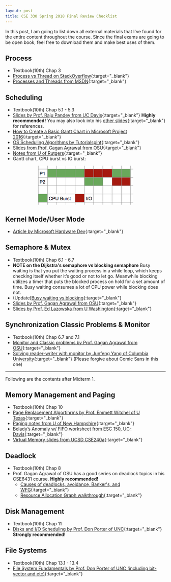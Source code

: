 ```yaml
---
layout: post
title: CSE 330 Spring 2018 Final Review Checklist
---
```

In this post, I am going to list down all external materials that I've found for the entire content throughout the course. Since the final exams are going to be open book, feel free to download them and make best uses of them.

Process
---
* Textbook(10th) Chap 3
* [Process vs Thread on StackOverflow](https://stackoverflow.com/questions/200469/what-is-the-difference-between-a-process-and-a-thread){:target="_blank"}
* [Processes and Threads from MSDN](https://msdn.microsoft.com/en-us/library/windows/desktop/ms684841(v=vs.85).aspx){:target="_blank"}

Scheduling
---
* Textbook(10th) Chap 5.1 - 5.3 
* [Slides by Prof. Raju Pandey from UC Davis](http://web.cs.ucdavis.edu/~pandey/Teaching/ECS150/Lects/05scheduling.pdf){:target="_blank"} **Highly recommended!** You may also look into his [other slides](http://web.cs.ucdavis.edu/~pandey/Teaching/ECS150/Lects/){:target="_blank"} for references.
* [How to Create a Basic Gantt Chart in Microsoft Project 2016](https://www.youtube.com/watch?v=J9uctgUaEic){:target="_blank"} 
* [OS Scheduling Algorithms by Tutorialspint](https://www.tutorialspoint.com/operating_system/os_process_scheduling_algorithms.htm){:target="_blank"} 
* [Slides from Prof. Gagan Agrawal from OSU](http://web.cse.ohio-state.edu/~agrawal.28/660/Slides/jan18.pdf){:target="_blank"} 
* [Notes from U of Rutgers](https://www.cs.rutgers.edu/~pxk/416/notes/07-scheduling.html){:target="_blank"}
* Gantt chart, CPU burst vs IO burst: 
<p align="center"> 
<img src="../images/cpu-burst.png">
</p>

Kernel Mode/User Mode
---
* [Article by Microsoft Hardware Dev](https://docs.microsoft.com/en-us/windows-hardware/drivers/gettingstarted/user-mode-and-kernel-mode){:target="_blank"}


Semaphore & Mutex
---
* Textbook(10th) Chap 6.1 - 6.7 
* **NOTE on the Dijkstra's semaphore vs blocking semaphore** Busy waiting is that you put the waiting process in a while loop, which keeps checking itself whether it’s good or not to let go. Meanwhile blocking utilizes a timer that puts the blocked process on hold for a set amount of time. Busy waiting consumes a lot of CPU power while blocking does not.
* (Update)[Busy waiting vs blocking](https://stackoverflow.com/questions/26541119/whats-different-between-the-blocked-and-busy-waiting){:target="_blank"}
* [Slides by Prof. Gagan Agrawal from OSU](http://web.cse.ohio-state.edu/~agrawal.28/760/Slides/jan12.pdf){:target="_blank"}
* [Slides by Prof. Ed Lazowska from U Washington](https://courses.cs.washington.edu/courses/cse451/10au/lectures/8-sema_mon.pdf){:target="_blank"}

Synchronization Classic Problems & Monitor
---
* Textbook(10th) Chap 6.7 and 7.1
* [Monitor and Classic problems by Prof. Gagan Agrawal from OSU](http://web.cse.ohio-state.edu/~agrawal.28/760/Slides/jan17.pdf){:target="_blank"}
* [Solving reader-writer with monitor by Junfeng Yang of Columbia University](https://www.cs.columbia.edu/~junfeng/13fa-w4118/lectures/l10-semaphore-monitor.pdf){:target="_blank"} (Please forgive about Comic Sans in this one)

***
Following are the contents after Midterm 1.

Memory Management and Paging
---
* Textbook(10th) Chap 10
* [Page Replacement Algortihrms by Prof. Emmett Witchel of U Texas](http://www.cs.utexas.edu/users/witchel/372/lectures/16.PageReplacementAlgos.pdf){:target="_blank"}
* [Paging notes from U of New Hampshire](http://www.cs.unh.edu/~jlw/cs610/notes/paging.pdf){:target="_blank"}
* [Belady’s Anomaly w/ FIFO worksheet from ESC 150, UC-Davis](http://nob.cs.ucdavis.edu/classes/ecs150-2008-02/handouts/memory/mm-belady.pdf){:target="_blank"}
* [Virtual Memory slides from UCSD CSE240a](https://cseweb.ucsd.edu/classes/fa10/cse240a/pdf/08/CSE240A-MBT-L18-VirtualMemory.ppt.pdf){:target="_blank"}

Deadlock
---
* Textbook(10th) Chap 8
* Prof. Gagan Agrawal of OSU has a good series on deadlock topics in his CSE6431 course. **Highly recommended!**
	* [Causes of deadlocks, avoidance, Banker's, and WFG](http://web.cse.ohio-state.edu/~agrawal.28/760/Slides/feb23.pdf){:target="_blank"}
	* [Resource Allocation Graph walkthrough](http://web.cse.ohio-state.edu/~agrawal.28/760/Slides/mar7.pdf){:target="_blank"}



Disk Management
---
* Textbook(10th) Chap 11
* [Disks and I/O Scheduling by Prof. Don Porter of UNC](http://www.cs.unc.edu/~porter/courses/comp530/f16/slides/disk-scheduling.pdf){:target="_blank"} **Strongly recommended!**

File Systems
---
* Textbook(10th) Chap 13.1 - 13.4
* [File System Fundamentals by Prof. Don Porter of UNC (including bit-vector and etc)](http://www.cs.unc.edu/~porter/courses/comp530/f16/slides/file-systems.pdf){:target="_blank"}


